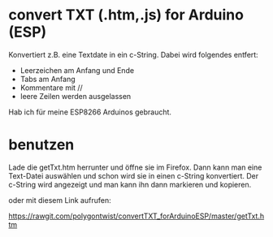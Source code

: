 # convert TXT (.htm,.js) for Arduino (ESP)

Konvertiert z.B. eine Textdate in ein c-String.
Dabei wird folgendes entfert:
* Leerzeichen am Anfang und Ende
* Tabs am Anfang
* Kommentare mit // 
* leere Zeilen werden ausgelassen

Hab ich für meine ESP8266 Arduinos gebraucht.

# benutzen
Lade die getTxt.htm herrunter und öffne sie im Firefox. Dann kann man eine Text-Datei auswählen und schon wird sie in einen c-String konvertiert.
Der c-String wird angezeigt und man kann ihn dann markieren und kopieren.

oder mit diesem Link aufrufen:

https://rawgit.com/polygontwist/convertTXT_forArduinoESP/master/getTxt.htm
